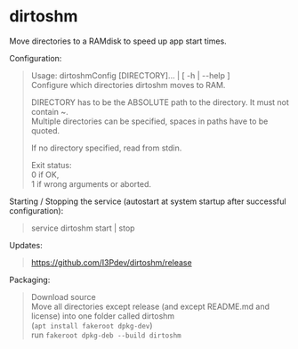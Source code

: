 # dirtoshm  
Move directories to a RAMdisk to speed up app start times.  


Configuration:  
>  Usage: dirtoshmConfig [DIRECTORY]... | [ -h | --help ]  
>  Configure which directories dirtoshm moves to RAM.  
>
>  DIRECTORY has to be the ABSOLUTE path to the directory. It must not contain ~.  
>  Multiple directories can be specified, spaces in paths have to be quoted.  
>
>  If no directory specified, read from stdin.  
>
>  Exit status:  
>    0 if OK,  
>    1 if wrong arguments or aborted.  


Starting / Stopping the service (autostart at system startup after successful configuration):  
>  service dirtoshm start | stop  


Updates:  
>  https://github.com/I3Pdev/dirtoshm/release  


Packaging:  
>  Download source  
>  Move all directories except release (and except README.md and license) into one folder called dirtoshm  
>  (`apt install fakeroot dpkg-dev`)  
>  run `fakeroot dpkg-deb --build dirtoshm`  
